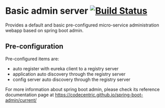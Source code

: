 # Basic admin server [![Build Status](https://travis-ci.org/chrisgrollier/msi-admin.svg?branch=master)](https://travis-ci.org/chrisgrollier/msi-admin)

Provides a default and basic pre-configured micro-service administration webapp based on spring boot admin.

## Pre-configuration

Pre-configured items are:

- auto register with eureka client to a registry server
- application auto discovery through the registry server
- config server auto discovery through the registry server

For more information about spring boot admin, please check its reference documentation page at https://codecentric.github.io/spring-boot-admin/current/



